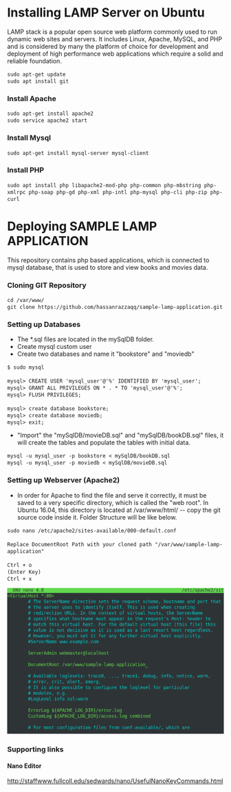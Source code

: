 # Installing LAMP Server on Ubuntu

LAMP stack is a popular open source web platform commonly used to run dynamic web sites and servers. 
It includes Linux, Apache, MySQL, and PHP and is considered by many the platform of choice for development 
and deployment of high performance web applications which require a solid and reliable foundation.

```
sudo apt-get update
sudo apt install git
```
### Install Apache
```
sudo apt-get install apache2
sudo service apache2 start
```
### Install Mysql
```
sudo apt-get install mysql-server mysql-client
```
### Install PHP
```
sudo apt install php libapache2-mod-php php-common php-mbstring php-xmlrpc php-soap php-gd php-xml php-intl php-mysql php-cli php-zip php-curl
```

# Deploying SAMPLE LAMP APPLICATION

This repository contains php based applications, which is connected to mysql database, that is used to store and view books and movies data.

### Cloning GIT Repository
```
cd /var/www/
git clone https://github.com/hassanrazzaqq/sample-lamp-application.git
```
### Setting up Databases
* The *.sql files are located in the mySqlDB folder.
* Create mysql custom user
* Create two databases and name it "bookstore" and "moviedb"

```
$ sudo mysql

mysql> CREATE USER 'mysql_user'@'%' IDENTIFIED BY 'mysql_user';
mysql> GRANT ALL PRIVILEGES ON * . * TO 'mysql_user'@'%';
mysql> FLUSH PRIVILEGES;

mysql> create database bookstore;
mysql> create database moviedb;
mysql> exit;
```
* "Import" the "mySqlDB/movieDB.sql" and "mySqlDB/bookDB.sql" files, it will create the tables and populate the tables with initial data.

```
mysql -u mysql_user -p bookstore < mySqlDB/bookDB.sql
mysql -u mysql_user -p moviedb < mySqlDB/movieDB.sql
```

### Setting up Webserver (Apache2)
* In order for Apache to find the file and serve it correctly, it must be saved to a very specific directory, which is called the "web root". In Ubuntu 16.04, this directory is located at /var/www/html/ -- copy the git source code inside it. Folder Structure will be like below.

```
sudo nano /etc/apache2/sites-available/000-default.conf

Replace DocumentRoot Path with your cloned path "/var/www/sample-lamp-application"

Ctrl + o 
(Enter Key)
Ctrl + x 
```
![Alt text](apache-conf.png?raw=true "Apache conf")


### Supporting links
#### Nano Editor
http://staffwww.fullcoll.edu/sedwards/nano/UsefulNanoKeyCommands.html
